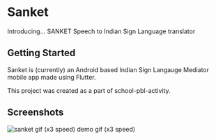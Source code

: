 # Sanket
Introducing... SANKET
Speech to Indian Sign Language translator

## Getting Started

Sanket is (currently) an Android based Indian Sign Langauge Mediator mobile app made using Flutter.

This project was created as a part of school-pbl-activity.

## Screenshots
![sanket gif (x3 speed)](https://user-images.githubusercontent.com/69296480/162811291-02ae9c88-8bef-479b-b13d-e5e2e27a92e0.gif)
demo gif (x3 speed)
